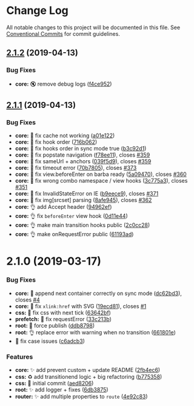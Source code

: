 # Change Log

All notable changes to this project will be documented in this file.
See [Conventional Commits](https://conventionalcommits.org) for commit guidelines.

## [2.1.2](https://github.com/barbajs/barba/compare/@barba/core@2.1.1...@barba/core@2.1.2) (2019-04-13)

### Bug Fixes

- **core:** :mute: remove debug logs ([f4ce952](https://github.com/barbajs/barba/commit/f4ce952))

## [2.1.1](https://github.com/barbajs/barba/compare/@barba/core@2.1.0...@barba/core@2.1.1) (2019-04-13)

### Bug Fixes

- **core:** :bug: fix cache not working ([a01e122](https://github.com/barbajs/barba/commit/a01e122))
- **core:** :bug: fix hook order ([716b062](https://github.com/barbajs/barba/commit/716b062))
- **core:** :bug: fix hooks order in sync mode true ([b3c92d1](https://github.com/barbajs/barba/commit/b3c92d1))
- **core:** :bug: fix popstate navigation ([f78ee11](https://github.com/barbajs/barba/commit/f78ee11)), closes [#359](https://github.com/barbajs/barba/issues/359)
- **core:** :bug: fix sameUrl + anchors ([039f5d9](https://github.com/barbajs/barba/commit/039f5d9)), closes [#359](https://github.com/barbajs/barba/issues/359)
- **core:** :bug: fix timeout error ([70b7805](https://github.com/barbajs/barba/commit/70b7805)), closes [#373](https://github.com/barbajs/barba/issues/373)
- **core:** :bug: fix view.beforeEnter on barba ready ([5a09470](https://github.com/barbajs/barba/commit/5a09470)), closes [#360](https://github.com/barbajs/barba/issues/360)
- **core:** :bug: fix wrong combo namespace / view hooks ([3c775a3](https://github.com/barbajs/barba/commit/3c775a3)), closes [#351](https://github.com/barbajs/barba/issues/351)
- **core:** :checkered_flag: fix InvalidStateError on IE ([b9eece9](https://github.com/barbajs/barba/commit/b9eece9)), closes [#371](https://github.com/barbajs/barba/issues/371)
- **core:** :green_apple: fix img[srcset] parsing ([8afe945](https://github.com/barbajs/barba/commit/8afe945)), closes [#362](https://github.com/barbajs/barba/issues/362)
- **core:** :ok_hand: add Accept header ([94962ef](https://github.com/barbajs/barba/commit/94962ef))
- **core:** :ok_hand: fix `beforeEnter` view hook ([0d11e44](https://github.com/barbajs/barba/commit/0d11e44))
- **core:** :ok_hand: make main transition hooks public ([2c0cc28](https://github.com/barbajs/barba/commit/2c0cc28))
- **core:** :ok_hand: make onRequestError public ([61193ad](https://github.com/barbajs/barba/commit/61193ad))

# 2.1.0 (2019-03-17)

### Bug Fixes

- **core:** :bug: append next container correctly on sync mode ([dc62bd3](https://github.com/barbajs/barba/commit/dc62bd3)), closes [#4](https://github.com/barbajs/barba/issues/4)
- **core:** :bug: fix `xlink:href` with SVG ([19ecd81](https://github.com/barbajs/barba/commit/19ecd81)), closes [#1](https://github.com/barbajs/barba/issues/1)
- **css:** :bug: fix css with next tick ([63642bf](https://github.com/barbajs/barba/commit/63642bf))
- **prefetch:** :bug: fix requestError ([33c213b](https://github.com/barbajs/barba/commit/33c213b))
- **root:** :bug: force publish ([ddb8798](https://github.com/barbajs/barba/commit/ddb8798))
- **root:** :ok_hand: replace error with warning when no transition ([661801e](https://github.com/barbajs/barba/commit/661801e))
- :bug: fix case issues ([c6adcb3](https://github.com/barbajs/barba/commit/c6adcb3))

### Features

- **core:** :sparkles: add prevent custom + update README ([2fb4ec6](https://github.com/barbajs/barba/commit/2fb4ec6))
- **css:** :recycle: add transitionend logic + big refactoring ([b775358](https://github.com/barbajs/barba/commit/b775358))
- **css:** :tada: initial commit ([aed8206](https://github.com/barbajs/barba/commit/aed8206))
- **root:** :sparkles: add logger + fixes ([6db3875](https://github.com/barbajs/barba/commit/6db3875))
- **router:** :sparkles: add multiple properties to `route` ([4e92c83](https://github.com/barbajs/barba/commit/4e92c83))
